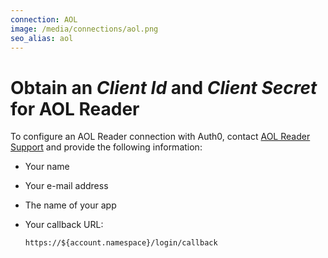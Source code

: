 ```yaml
---
connection: AOL
image: /media/connections/aol.png
seo_alias: aol
---
```


# Obtain an *Client Id* and *Client Secret* for AOL Reader

To configure an AOL Reader connection with Auth0, contact [AOL Reader Support](http://help.reader.aol.com/knowledgebase) and provide the following information:

* Your name
* Your e-mail address
* The name of your app
* Your callback URL:

    `https://${account.namespace}/login/callback`
